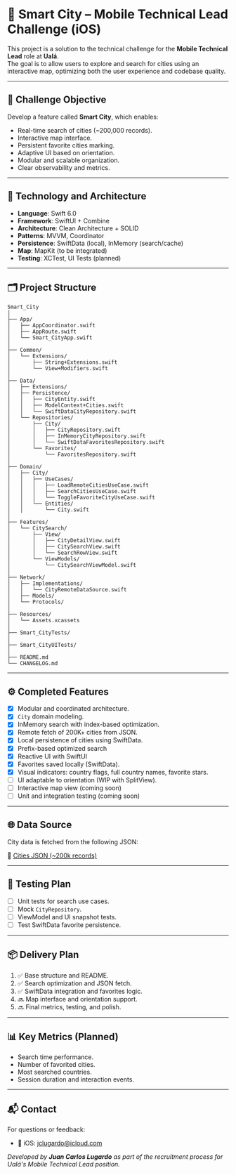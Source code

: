 # 🚀 Smart City – Mobile Technical Lead Challenge (iOS)

This project is a solution to the technical challenge for the **Mobile Technical Lead** role at **Ualá**.  
The goal is to allow users to explore and search for cities using an interactive map, optimizing both the user experience and codebase quality.

---

## 📌 Challenge Objective

Develop a feature called **Smart City**, which enables:

- Real-time search of cities (~200,000 records).
- Interactive map interface.
- Persistent favorite cities marking.
- Adaptive UI based on orientation.
- Modular and scalable organization.
- Clear observability and metrics.

---

## 🧱 Technology and Architecture

- **Language**: Swift 6.0
- **Framework**: SwiftUI + Combine
- **Architecture**: Clean Architecture + SOLID
- **Patterns**: MVVM, Coordinator
- **Persistence**: SwiftData (local), InMemory (search/cache)
- **Map**: MapKit (to be integrated)
- **Testing**: XCTest, UI Tests (planned)

---

## 🗂 Project Structure

```
Smart_City
│
├── App/
│   ├── AppCoordinator.swift
│   ├── AppRoute.swift
│   └── Smart_CityApp.swift
│
├── Common/
│   └── Extensions/
│       ├── String+Extensions.swift
│       └── View+Modifiers.swift
│
├── Data/
│   ├── Extensions/
│   ├── Persistence/
│   │   ├── CityEntity.swift
│   │   ├── ModelContext+Cities.swift
│   │   └── SwiftDataCityRepository.swift
│   └── Repositories/
│       ├── City/
│       │   ├── CityRepository.swift
│       │   ├── InMemoryCityRepository.swift
│       │   └── SwiftDataFavoritesRepository.swift
│       └── Favorites/
│           └── FavoritesRepository.swift
│
├── Domain/
│   ├── City/
│   │   ├── UseCases/
│   │   │   ├── LoadRemoteCitiesUseCase.swift
│   │   │   ├── SearchCitiesUseCase.swift
│   │   │   └── ToggleFavoriteCityUseCase.swift
│   │   └── Entities/
│   │       └── City.swift
│
├── Features/
│   └── CitySearch/
│       ├── View/
│       │   ├── CityDetailView.swift
│       │   ├── CitySearchView.swift
│       │   └── SearchRowView.swift
│       └── ViewModels/
│           └── CitySearchViewModel.swift
│
├── Network/
│   ├── Implementations/
│   │   └── CityRemoteDataSource.swift
│   ├── Models/
│   └── Protocols/
│
├── Resources/
│   └── Assets.xcassets
│
├── Smart_CityTests/
│
├── Smart_CityUITests/
│
├── README.md
└── CHANGELOG.md
```

---

## ⚙️ Completed Features

- [x] Modular and coordinated architecture.
- [x] `City` domain modeling.
- [x] InMemory search with index-based optimization.
- [x] Remote fetch of 200K+ cities from JSON.
- [x] Local persistence of cities using SwiftData.
- [x] Prefix-based optimized search
- [x] Reactive UI with SwiftUI
- [x] Favorites saved locally (SwiftData).
- [x] Visual indicators: country flags, full country names, favorite stars.
- [ ] UI adaptable to orientation (WIP with SplitView).
- [ ] Interactive map view (coming soon)
- [ ] Unit and integration testing (coming soon)

---

## 🌐 Data Source

City data is fetched from the following JSON:

🔗 [Cities JSON (~200k records)](https://gist.githubusercontent.com/hernan-uala/dce8843a8edbe0b0018b32e137bc2b3a/raw/0996accf70cb0ca0e16f9a99e0ee185fafca7af1/cities.json)

---

## 🧪 Testing Plan

- [ ] Unit tests for search use cases.
- [ ] Mock `CityRepository`.
- [ ] ViewModel and UI snapshot tests.
- [ ] Test SwiftData favorite persistence.

---

## 📦 Delivery Plan

1. ✅ Base structure and README.
2. ✅ Search optimization and JSON fetch.
3. ✅ SwiftData integration and favorites logic.
4. 🔜 Map interface and orientation support.
5. 🔜 Final metrics, testing, and polish.

---

## 📊 Key Metrics (Planned)

- Search time performance.
- Number of favorited cities.
- Most searched countries.
- Session duration and interaction events.

---

## 📬 Contact

For questions or feedback:
- 📩 iOS: jclugardo@icloud.com

_Developed by **Juan Carlos Lugardo** as part of the recruitment process for Ualá's Mobile Technical Lead position._
